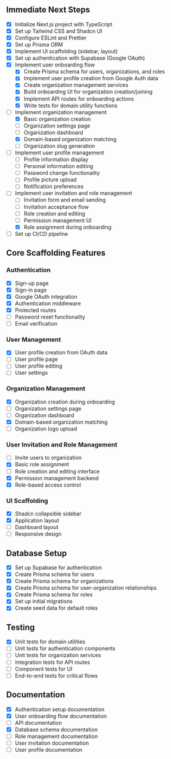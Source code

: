 ## Immediate Next Steps

- [x] Initialize Next.js project with TypeScript
- [x] Set up Tailwind CSS and Shadcn UI
- [x] Configure ESLint and Prettier
- [x] Set up Prisma ORM
- [x] Implement UI scaffolding (sidebar, layout)
- [x] Set up authentication with Supabase (Google OAuth)
- [x] Implement user onboarding flow
  - [x] Create Prisma schema for users, organizations, and roles
  - [x] Implement user profile creation from Google Auth data
  - [x] Create organization management services
  - [x] Build onboarding UI for organization creation/joining
  - [x] Implement API routes for onboarding actions
  - [x] Write tests for domain utility functions
- [ ] Implement organization management
  - [x] Basic organization creation
  - [ ] Organization settings page
  - [ ] Organization dashboard
  - [x] Domain-based organization matching
  - [ ] Organization slug generation
- [ ] Implement user profile management
  - [ ] Profile information display
  - [ ] Personal information editing
  - [ ] Password change functionality
  - [ ] Profile picture upload
  - [ ] Notification preferences
- [ ] Implement user invitation and role management
  - [ ] Invitation form and email sending
  - [ ] Invitation acceptance flow
  - [ ] Role creation and editing
  - [ ] Permission management UI
  - [x] Role assignment during onboarding
- [ ] Set up CI/CD pipeline

## Core Scaffolding Features

### Authentication
- [x] Sign-up page
- [x] Sign-in page
- [x] Google OAuth integration
- [x] Authentication middleware
- [x] Protected routes
- [ ] Password reset functionality
- [ ] Email verification

### User Management
- [x] User profile creation from OAuth data
- [ ] User profile page
- [ ] User profile editing
- [ ] User settings

### Organization Management
- [x] Organization creation during onboarding
- [ ] Organization settings page
- [ ] Organization dashboard
- [x] Domain-based organization matching
- [ ] Organization logo upload

### User Invitation and Role Management
- [ ] Invite users to organization
- [x] Basic role assignment
- [ ] Role creation and editing interface
- [x] Permission management backend
- [x] Role-based access control

### UI Scaffolding
- [x] Shadcn collapsible sidebar
- [x] Application layout
- [ ] Dashboard layout
- [ ] Responsive design

## Database Setup

- [x] Set up Supabase for authentication
- [x] Create Prisma schema for users
- [x] Create Prisma schema for organizations
- [x] Create Prisma schema for user-organization relationships
- [x] Create Prisma schema for roles
- [x] Set up initial migrations
- [x] Create seed data for default roles

## Testing

- [x] Unit tests for domain utilities
- [ ] Unit tests for authentication components
- [ ] Unit tests for organization services
- [ ] Integration tests for API routes
- [ ] Component tests for UI
- [ ] End-to-end tests for critical flows

## Documentation

- [x] Authentication setup documentation
- [x] User onboarding flow documentation
- [ ] API documentation
- [x] Database schema documentation
- [ ] Role management documentation
- [ ] User invitation documentation
- [ ] User profile documentation 